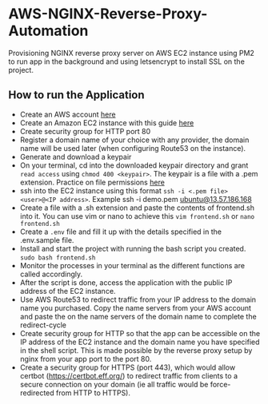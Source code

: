 # AWS-NGINX-Reverse-Proxy-Automation

Provisioning NGINX reverse proxy server on AWS EC2 instance using PM2 to run app in the background and using letsencrypt to install SSL on the project.

## How to run the Application

- Create an AWS account [here](aws.amazon.com)
- Create an Amazon EC2 instance with this guide [here](https://docs.aws.amazon.com/efs/latest/ug/gs-step-one-create-ec2-resources.html)
- Create security group for HTTP port 80
- Register a domain name of your choice with any provider, the domain name will be used later (when configuring Route53 on the instance).
- Generate and download a keypair
- On your terminal, cd into the downloaded keypair directory and grant `read access` using `chmod 400 <keypair>`. The keypair is a file with a .pem extension. Practice on file permissions [here](http://permissions-calculator.org/)
- ssh into the EC2 instance using this format `ssh -i <.pem file> <user>@<IP address>`. Example ssh -i demo.pem ubuntu@13.57.186.168
- Create a file with a .sh extension and paste the contents of frontend.sh into it. You can use vim or nano to achieve this `vim frontend.sh` or `nano frontend.sh`
- Create a `.env` file and fill it up with the details specified in the .env.sample file.
- Install and start the project with running the bash script you created. `sudo bash frontend.sh`
- Monitor the processes in your terminal as the different functions are called accordingly.
- After the script is done, access the application with the public IP address of the EC2 instance.
- Use AWS Route53 to redirect traffic from your IP address to the domain name you purchased. Copy the name servers from your AWS account and paste the on the name servers of the domain name to complete the redirect-cycle
- Create security group for HTTP so that the app can be accessible on the IP address of the EC2 instance and the domain name you have specified in the shell script. This is made possible by the reverse proxy setup by nginx from your app port to the port 80.
- Create a security group for HTTPS (port 443), which would allow certbot (<https://certbot.eff.org/>) to redirect traffic from clients to a secure connection on your domain (ie all traffic would be force-redirected from HTTP to HTTPS).
